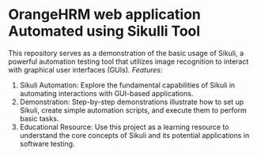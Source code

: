 # OrangeHRM web application Automated using Sikulli Tool
This repository serves as a demonstration of the basic usage of Sikuli, a powerful automation testing tool that utilizes image recognition to interact with graphical user interfaces (GUIs).
*Features:*
1. Sikuli Automation: Explore the fundamental capabilities of Sikuli in automating interactions with GUI-based applications.
2. Demonstration: Step-by-step demonstrations illustrate how to set up Sikuli, create simple automation scripts, and execute them to perform basic tasks.
3. Educational Resource: Use this project as a learning resource to understand the core concepts of Sikuli and its potential applications in software testing.

